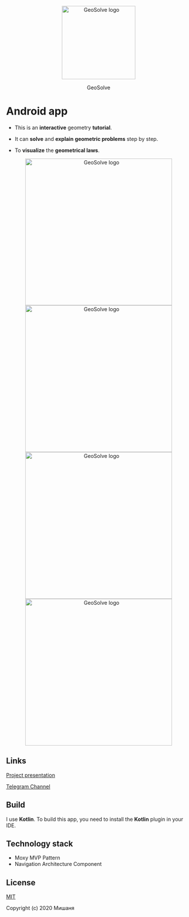 <p align="center">
<a href="http://quackest.ru/GeoSolve/">
<img width="200" src="http://quackest.ru/GeoSolve/img/GeoSlove_logo.png" alt="GeoSolve logo">
</a>
</p>

<p align="center">GeoSolve</p>

# Android app

- This is an **interactive** geometry **tutorial**.

- It can **solve** and **explain** **geometric problems** step by step.

- To **visualize** the **geometrical laws**.

<p align="center">
  <img width="400" src="http://quackest.ru/GeoSolve/img/four.gif" alt="GeoSolve logo">
  <img width="400" src="http://quackest.ru/GeoSolve/img/three.gif" alt="GeoSolve logo">
  <img width="400" src="http://quackest.ru/GeoSolve/img/two.gif" alt="GeoSolve logo">
  <img width="400" src="http://quackest.ru/GeoSolve/img/one.gif" alt="GeoSolve logo">
</p>

## Links

[Project presentation](https://docs.google.com/presentation/d/1nttQnlUxhy-nD0YibZ177cedeqCFM-qJlgAslnAMqkA/edit?usp=sharing)

[Telegram Channel](https://t.me/GeoSolve)

## Build

I use **Kotlin**. To build this app, you need to install the **Kotlin** plugin in your IDE.

## Technology stack

+ Moxy MVP Pattern
+ Navigation Architecture Component

## License

[MIT](http://opensource.org/licenses/MIT)

Copyright (c) 2020 Мишаня
